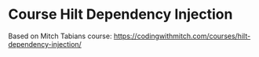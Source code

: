 # Course Hilt Dependency Injection

Based on Mitch Tabians course: https://codingwithmitch.com/courses/hilt-dependency-injection/
